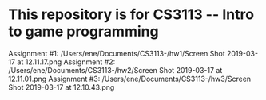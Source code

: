# This repository is for CS3113 -- Intro to game programming

Assignment #1: 
/Users/ene/Documents/CS3113-/hw1/Screen Shot 2019-03-17 at 12.11.17.png
Assignment #2:
/Users/ene/Documents/CS3113-/hw2/Screen Shot 2019-03-17 at 12.11.01.png
Assignment #3: 
/Users/ene/Documents/CS3113-/hw3/Screen Shot 2019-03-17 at 12.10.43.png
